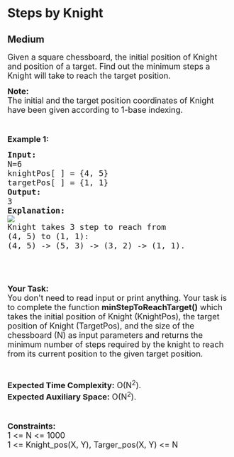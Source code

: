 # Steps by Knight
## Medium 
<div class="problem-statement">
                <p></p><p><span style="font-size:18px">Given a square chessboard, the initial position of Knight and position of a target. Find out the minimum steps a Knight will take to reach the target position.</span></p>

<p><span style="font-size:18px"><strong>Note:</strong><br>
The initial and the target position coordinates of&nbsp;Knight have been given according to 1-base indexing.</span></p>

<p>&nbsp;</p>

<p><span style="font-size:18px"><strong>Example 1:</strong></span></p>

<pre><span style="font-size:18px"><strong>Input:</strong>
N=6
knightPos[ ] = {4, 5}
targetPos[ ] = {1, 1}</span>
<span style="font-size:18px"><strong>Output:</strong>
3</span>
<span style="font-size:18px"><strong>Explanation:</strong></span>
<img src="https://media.geeksforgeeks.org/wp-content/uploads/KnightChess.jpg" class="img-responsive">
<span style="font-size:18px">Knight takes 3 step to reach from 
(4, 5) to (1, 1):
(4, 5) -&gt; (5, 3) -&gt; (3, 2) -&gt; (1, 1).</span></pre>

<p>&nbsp;</p>

<p>&nbsp;</p>

<p><span style="font-size:18px"><strong>Your Task:</strong><br>
You don't need to read input or print anything. Your task is to complete the function&nbsp;<strong>minStepToReachTarget()</strong>&nbsp;which takes the initial position of Knight (KnightPos), the target position of Knight (TargetPos), and the size of the chessboard (N) as input parameters and returns the minimum number of steps required by the knight to reach from its current position to the given target position.</span></p>

<p>&nbsp;</p>

<p><span style="font-size:18px"><strong>Expected Time Complexity:</strong>&nbsp;O(N<sup>2</sup>).<br>
<strong>Expected Auxiliary Space:</strong>&nbsp;O(N<sup>2</sup>).</span></p>

<p>&nbsp;</p>

<p><span style="font-size:18px"><strong>Constraints:</strong><br>
1 &lt;= N &lt;= 1000<br>
1 &lt;= Knight_pos(X, Y), Targer_pos(X, Y)&nbsp;&lt;= N</span></p>
 <p></p>
            </div>